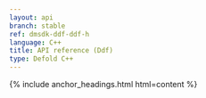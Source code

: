 ```yaml
---
layout: api
branch: stable
ref: dmsdk-ddf-ddf-h
language: C++
title: API reference (Ddf)
type: Defold C++
---
```

{% include anchor_headings.html html=content %}
